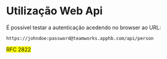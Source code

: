 Utilização Web Api 
=


É possível testar a autenticação acedendo no browser ao URL:
````
https://johndoe:password@teamworks.apphb.com/api/person
````

<span style="background-color: yellow">RFC 2822</span>
